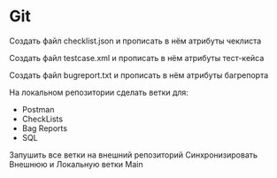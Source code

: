 # Git

Создать файл checklist.json и прописать в нём атрибуты чеклиста

Создать файл testcase.xml и прописать в нём атрибуты тест-кейса

Создать файл bugreport.txt и прописать в нём атрибуты багрепорта

На локальном репозитории сделать ветки для:
- Postman
- CheckLists
- Bag Reports
- SQL

Запушить все ветки на внешний репозиторий
Синхронизировать Внешнюю и Локальную ветки Main
